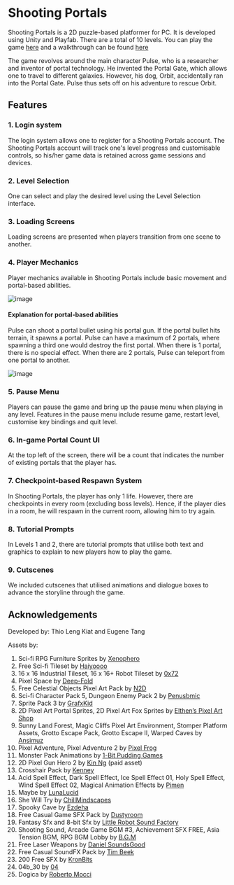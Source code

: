 # Shooting Portals
Shooting Portals is a 2D puzzle-based platformer for PC. It is developed using Unity and Playfab. There are a total of 10 levels. You can play the game [here](https://play.unity.com/mg/other/webgl-builds-200053) and a walkthrough can be found [here](https://drive.google.com/drive/folders/15xZOpnZ_foW7wAA9tumequzBluv4j2aj?usp=sharing)

The game revolves around the main character Pulse, who is a researcher and inventor of portal technology. He invented the Portal Gate, which allows one to travel to different galaxies. However, his dog, Orbit, accidentally ran into the Portal Gate. Pulse thus sets off on his adventure to rescue Orbit.

## Features
### 1. Login system
The login system allows one to register for a Shooting Portals account. The Shooting Portals account will track one's level progress and customisable controls, so his/her game data is retained across game sessions and devices.

### 2. Level Selection
One can select and play the desired level using the Level Selection interface.

### 3. Loading Screens
Loading screens are presented when players transition from one scene to another.

### 4. Player Mechanics
Player mechanics available in Shooting Portals include basic movement and portal-based abilities.

![image](https://user-images.githubusercontent.com/86542359/180360770-37bc9a56-b88f-4e39-bd89-45989da74381.png)

#### Explanation for portal-based abilities

Pulse can shoot a portal bullet using his portal gun. If the portal bullet hits terrain, it spawns a portal. Pulse can have a maximum of 2 portals, where spawning a third one would destroy the first portal. When there is 1 portal, there is no special effect. When there are 2 portals, Pulse can teleport from one portal to another. 

![image](https://user-images.githubusercontent.com/86542359/180361710-36844ddc-0f35-41cc-b5c5-c2a9d9979978.png)

### 5. Pause Menu
Players can pause the game and bring up the pause menu when playing in any level. Features in the pause menu include resume game, restart level, customise key bindings and quit level.

### 6. In-game Portal Count UI
At the top left of the screen, there will be a count that indicates the number of existing portals that the player has.

### 7. Checkpoint-based Respawn System
In Shooting Portals, the player has only 1 life. However, there are checkpoints in every room (excluding boss levels). Hence, if the player dies in a room, he will respawn in the current room, allowing him to try again.

### 8. Tutorial Prompts
In Levels 1 and 2, there are tutorial prompts that utilise both text and graphics to explain to new players how to play the game.

### 9. Cutscenes
We included cutscenes that utilised animations and dialogue boxes to advance the storyline through the game.

## Acknowledgements
Developed by: Thio Leng Kiat and Eugene Tang

Assets by:
1.	Sci-fi RPG Furniture Sprites by [Xenophero](https://xenophero.itch.io/)
2.	Free Sci-fi Tileset by [Haiyoooo](https://haiyoooo.itch.io/)
3.	16 x 16 Industrial Tileset, 16 x 16+ Robot Tileset by [0x72](https://0x72.itch.io/)
4.	Pixel Space by [Deep-Fold](https://deep-fold.itch.io/)
5.	Free Celestial Objects Pixel Art Pack by [N2D](https://norma-2d.itch.io/)
6.	Sci-fi Character Pack 5, Dungeon Enemy Pack 2 by [Penusbmic](https://penusbmic.itch.io/)
7.	Sprite Pack 3 by [GrafxKid](https://grafxkid.itch.io/)
8.	2D Pixel Art Portal Sprites, 2D Pixel Art Fox Sprites by [Elthen’s Pixel Art Shop](https://elthen.itch.io/)
9.	Sunny Land Forest, Magic Cliffs Pixel Art Environment, Stomper Platform Assets, Grotto Escape Pack, Grotto Escape II, Warped Caves by [Ansimuz](https://assetstore.unity.com/publishers/18720)
10.	Pixel Adventure, Pixel Adventure 2 by [Pixel Frog](https://assetstore.unity.com/publishers/44925)
11.	Monster Pack Animations by [1-Bit Pudding Games](https://onebitpudding.itch.io/)
12.	2D Pixel Gun Hero 2 by [Kin Ng](https://assetstore.unity.com/publishers/9137) (paid asset)
13.	Crosshair Pack by [Kenney](https://kenney-assets.itch.io/)
14.	Acid Spell Effect, Dark Spell Effect, Ice Spell Effect 01, Holy Spell Effect, Wind Spell Effect 02,  Magical Animation Effects by [Pimen](https://pimen.itch.io/)
15.	Maybe by [LunaLucid](https://lunalucid.itch.io/)
16.	She Will Try by [ChillMindscapes](https://chillmindscapes.itch.io/)
17.	Spooky Cave by [Ezdeha](https://assetstore.unity.com/publishers/61772)
18.	Free Casual Game SFX Pack by [Dustyroom](https://assetstore.unity.com/publishers/16150)
19.	Fantasy Sfx and 8-bit Sfx by [Little Robot Sound Factory](https://assetstore.unity.com/publishers/5673)
20.	Shooting Sound, Arcade Game BGM #3, Achievement SFX FREE, Asia Tension BGM, RPG BGM Lobby by [B.G.M](https://assetstore.unity.com/publishers/9381)
21. Free Laser Weapons by [Daniel SoundsGood](https://assetstore.unity.com/publishers/62212)
22.	Free Casual SoundFX Pack by [Tim Beek](https://assetstore.unity.com/publishers/25871)
23.	200 Free SFX by [KronBits](https://kronbits.itch.io/)
24.	04b_30 by [04](https://www.dafont.com/04b-30.font)
25.	Dogica by [Roberto Mocci](https://www.dafont.com/dogica.font)

